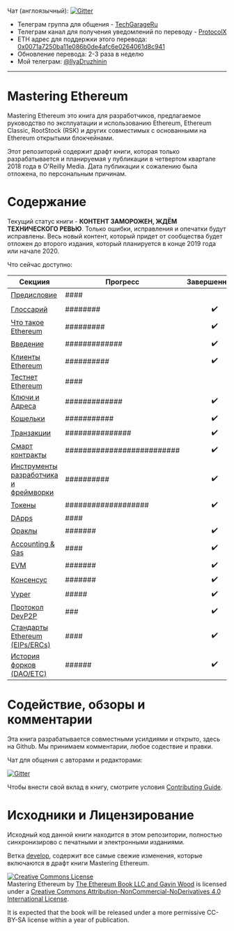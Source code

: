 Чат (англоязычный): [![Gitter](https://github.com/ethereumbook/ethereumbook/blob/develop/images/chat-on-gitter.svg)](https://gitter.im/ethereumbook/Lobby)

- Телеграм группа для общения - [TechGarageRu](https://t.me/techgarageru)
- Телеграм канал для получения уведомлений по переводу - [ProtocolX](http://t.me/protocolx)
- ETH адрес для поддержки этого перевода: [0x0071a7250ba11e086b0de4afc6e0264061d8c941](https://etherscan.io/address/0x0071a7250ba11e086b0de4afc6e0264061d8c941)
- Обновление перевода: 2-3 раза в неделю
- Мой телеграм: [@IlyaDruzhinin](https://t.me/IlyaDruzhinin)

<hr/>

# Mastering Ethereum

Mastering Ethereum это книга для разработчиков, предлагаемое руководство по эксплуатации и использованию Ethereum, Ethereum Classic, RootStock (RSK) и других совместимых с основанными на Ethereum открытыми блокчейнами.

Этот репозиторий содержит драфт книги, которая только разрабатывается и планируемая у публикации в четвертом квартале 2018 года в O'Reilly Media. Дата публикации к сожалению была отложена, по персональным причинам.

# Содержание

Текущий статус книги - **КОНТЕНТ ЗАМОРОЖЕН, ЖДЁМ ТЕХНИЧЕСКОГО РЕВЬЮ**. Только ошибки, исправления и опечатки будут исправлены. Весь новый контент, который придет от сообщества будет отложен до второго издания, который планируется в конце 2019 года или начале 2020.


Что сейчас доступно:

| Секциия | Прогресс | Завершенность | Перевод |
|-------|------|:------:|:------:|
| [Предисловие](preface.asciidoc) | #### | | :heavy_check_mark: |
| [Глоссарий](glossary.asciidoc) | ######## | :heavy_check_mark: | ||
| [Что такое Ethereum](what-is.asciidoc) | ######### | :heavy_check_mark: | ||
| [Введение](intro.asciidoc) | ############# | :heavy_check_mark: | ||
| [Клиенты Ethereum](clients.asciidoc) | ########## | :heavy_check_mark: | ||
| [Тестнет Ethereum](ethereum-testnets.asciidoc) | #### || ||
| [Ключи и Адреса](keys-addresses.asciidoc) | ############# | :heavy_check_mark: | ||
| [Кошельки](wallets.asciidoc) | ########### | :heavy_check_mark: | ||
| [Транзакции](transactions.asciidoc) | ############### | :heavy_check_mark: | ||
| [Смарт контракты](smart-contracts.asciidoc) | ########################## | :heavy_check_mark: | ||
| [Инструменты разработчика и фреймворки](dev-tools.asciidoc) | ########## | :heavy_check_mark: | ||
| [Токены](tokens.asciidoc) | ################### | :heavy_check_mark: | ||
| [DApps](dapps.asciidoc) | #### || ||
| [Ораклы](oracles.asciidoc) | ####### | :heavy_check_mark: | ||
| [Accounting & Gas](gas.asciidoc) | #### | :heavy_check_mark: | ||
| [EVM](evm.asciidoc) | ####### | :heavy_check_mark: | ||
| [Консенсус](consensus.asciidoc) | ####### | :heavy_check_mark: | ||
| [Vyper](vyper.asciidoc) | ##### | :heavy_check_mark: | ||
| [Протокол DevP2P](devp2p-protocol.asciidoc) | ### | :heavy_check_mark: | ||
| [Стандарты Ethereum (EIPs/ERCs)](standards-eip-erc.asciidoc) | #### | :heavy_check_mark: | ||
| [История форков (DAO/ETC)](forks-history.asciidoc) | ###### | :heavy_check_mark: | ||


# Содействие, обзоры и комментарии

Эта книга разрабатывается совместными усилдиями и открыто, здесь на Github. Мы принимаем комментарии, любое содествие и правки.

Чат для общения с авторами и редакторами:


[![Gitter](https://github.com/ethereumbook/ethereumbook/blob/develop/images/chat-on-gitter.svg)](https://gitter.im/ethereumbook/Lobby)

Чтобы внести свой вклад в книгу, смотрите условия [Contributing Guide](CONTRIBUTING.md).

# Исходники и Лицензирование

Исходный код данной книги находится в этом репозитории, полностью синхронизирово с печатными и электронными изданиями.

Ветка [develop](https://github.com/ethereumbook/ethereumbook/tree/develop), содержит все самые свежие изменения, которые включаются в драфт книги Mastering Ethereum.

<a rel="license" href="http://creativecommons.org/licenses/by-nc-nd/4.0/"><img alt="Creative Commons License" style="border-width:0" src="https://i.creativecommons.org/l/by-nc-nd/4.0/88x31.png" /></a><br /><span xmlns:dct="http://purl.org/dc/terms/" property="dct:title">Mastering Ethereum</span> by <a xmlns:cc="http://creativecommons.org/ns#" href="https://antonopoulos.com/" property="cc:attributionName" rel="cc:attributionURL">The Ethereum Book LLC and Gavin Wood</a> is licensed under a <a rel="license" href="http://creativecommons.org/licenses/by-nc-nd/4.0/">Creative Commons Attribution-NonCommercial-NoDerivatives 4.0 International License</a>.

It is expected that the book will be released under a more permissive CC-BY-SA license within a year of publication.
